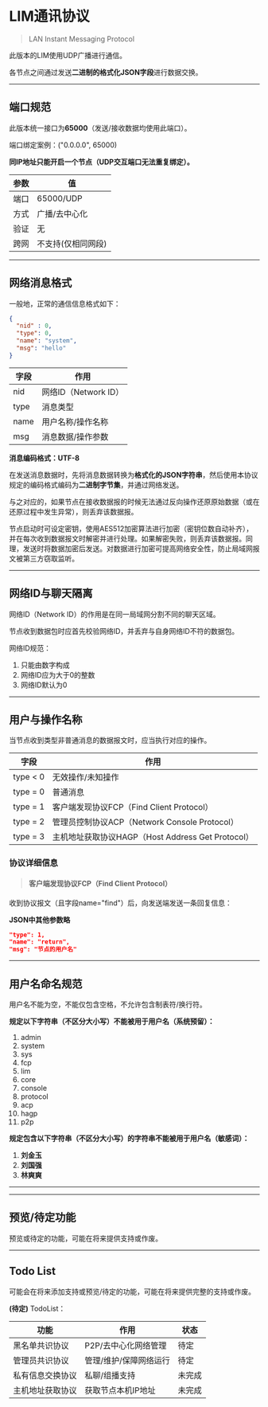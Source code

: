 # LIM通讯协议

> LAN Instant Messaging Protocol

此版本的LIM使用UDP广播进行通信。

各节点之间通过发送**二进制的格式化JSON字段**进行数据交换。

---

## 端口规范

此版本统一接口为**65000**（发送/接收数据均使用此端口）。

端口绑定案例：("0.0.0.0", 65000)

**同IP地址只能开启一个节点（UDP交互端口无法重复绑定）。**

| 参数 | 值 |
| --- | --- |
| 端口 | 65000/UDP |
| 方式 | 广播/去中心化 |
| 验证 | 无 |
| 跨网 | 不支持(仅相同网段) |

--- 

## 网络消息格式

一般地，正常的通信信息格式如下：

```json
{
  "nid" : 0,
  "type": 0,
  "name": "system",
  "msg": "hello"
}
```

| 字段 | 作用 |
| --- | --- |
| nid | 网络ID（Network ID） |
| type | 消息类型 |
| name | 用户名称/操作名称 |
| msg | 消息数据/操作参数 |

**消息编码格式：UTF-8**


在发送消息数据时，先将消息数据转换为**格式化的JSON字符串**，然后使用本协议规定的编码格式编码为**二进制字节集**，并通过网络发送。

与之对应的，如果节点在接收数据报的时候无法通过反向操作还原原始数据（或在还原过程中发生异常），则丢弃该数据报。


节点启动时可设定密钥，使用AES512加密算法进行加密（密钥位数自动补齐），并在每次收到数据报文时解密并进行处理。如果解密失败，则丢弃该数据报。同理，发送时将数据加密后发送。对数据进行加密可提高网络安全性，防止局域网报文被第三方窃取监听。


---

## 网络ID与聊天隔离

网络ID（Network ID）的作用是在同一局域网分割不同的聊天区域。

节点收到数据包时应首先校验网络ID，并丢弃与自身网络ID不符的数据包。

网络ID规范：

1. 只能由数字构成
2. 网络ID应为大于0的整数
3. 网络ID默认为0


---

## 用户与操作名称

当节点收到类型非普通消息的数据报文时，应当执行对应的操作。

| 字段 | 作用 |
| --- | --- |
| type < 0 | 无效操作/未知操作 |
| type = 0 | 普通消息 |
| type = 1 | 客户端发现协议FCP（Find Client Protocol） |
| type = 2 | 管理员控制协议ACP（Network Console Protocol） |
| type = 3 | 主机地址获取协议HAGP（Host Address Get Protocol） |


### 协议详细信息

> #### 客户端发现协议FCP（Find Client Protocol）

收到协议报文（且字段name="find"）后，向发送端发送一条回复信息：

**JSON中其他参数略**
```json
"type": 1,
"name": "return",
"msg": "节点的用户名"
```
---

## 用户名命名规范

用户名不能为空，不能仅包含空格，不允许包含制表符/换行符。

**规定以下字符串（不区分大小写）不能被用于用户名（系统预留）：**
1. admin
2. system
3. sys
4. fcp
5. lim
6. core
7. console
8. protocol
9. acp
10. hagp
11. p2p


**规定包含以下字符串（不区分大小写）的字符串不能被用于用户名（敏感词）：**
1. **刘金玉**
2. **刘国强**
3. **林爽爽**


---

---

## 预览/待定功能

预览或待定的功能，可能在将来提供支持或作废。


---

## Todo List

可能会在将来添加支持或预览/待定的功能，可能在将来提供完整的支持或作废。

**(待定)** TodoList：

| 功能 | 作用 | 状态 |
| --- | --- | --- |
| 黑名单共识协议 | P2P/去中心化网络管理 | 待定 |
| 管理员共识协议 | 管理/维护/保障网络运行 | 待定 |
| 私有信息交换协议 | 私聊/组播支持 | 未完成 |
| 主机地址获取协议 | 获取节点本机IP地址 | 未完成 |








